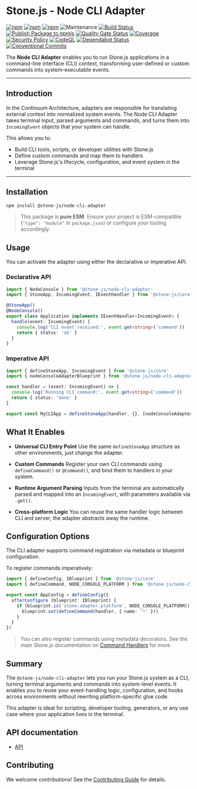 # Stone.js - Node CLI Adapter

[![npm](https://img.shields.io/npm/l/@stone-js/node-cli-adapter)](https://opensource.org/licenses/MIT)
[![npm](https://img.shields.io/npm/v/@stone-js/node-cli-adapter)](https://www.npmjs.com/package/@stone-js/node-cli-adapter)
[![npm](https://img.shields.io/npm/dm/@stone-js/node-cli-adapter)](https://www.npmjs.com/package/@stone-js/node-cli-adapter)
![Maintenance](https://img.shields.io/maintenance/yes/2025)
[![Build Status](https://github.com/stone-foundation/stone-js-node-cli-adapter/actions/workflows/main.yml/badge.svg)](https://github.com/stone-foundation/stone-js-node-cli-adapter/actions/workflows/main.yml)
[![Publish Package to npmjs](https://github.com/stone-foundation/stone-js-node-cli-adapter/actions/workflows/release.yml/badge.svg)](https://github.com/stone-foundation/stone-js-node-cli-adapter/actions/workflows/release.yml)
[![Quality Gate Status](https://sonarcloud.io/api/project_badges/measure?project=stone-foundation_stone-js-node-cli-adapter&metric=alert_status)](https://sonarcloud.io/summary/new_code?id=stone-foundation_stone-js-node-cli-adapter)
[![Coverage](https://sonarcloud.io/api/project_badges/measure?project=stone-foundation_stone-js-node-cli-adapter&metric=coverage)](https://sonarcloud.io/summary/new_code?id=stone-foundation_stone-js-node-cli-adapter)
[![Security Policy](https://img.shields.io/badge/Security-Policy-blue.svg)](./SECURITY.md)
[![CodeQL](https://github.com/stone-foundation/stone-js-node-cli-adapter/actions/workflows/github-code-scanning/codeql/badge.svg)](https://github.com/stone-foundation/stone-js-node-cli-adapter/security/code-scanning)
[![Dependabot Status](https://img.shields.io/badge/Dependabot-enabled-brightgreen.svg)](https://github.com/stone-foundation/stone-js-node-cli-adapter/network/updates)
[![Conventional Commits](https://img.shields.io/badge/Conventional%20Commits-1.0.0-yellow.svg)](https://conventionalcommits.org)

The **Node CLI Adapter** enables you to run Stone.js applications in a command-line interface (CLI) context, transforming user-defined or custom commands into system-executable events.

---

## Introduction

In the Continuum Architecture, adapters are responsible for translating external context into normalized system events. The Node CLI Adapter takes terminal input, parsed arguments and commands, and turns them into `IncomingEvent` objects that your system can handle.

This allows you to:

* Build CLI tools, scripts, or developer utilities with Stone.js
* Define custom commands and map them to handlers
* Leverage Stone.js's lifecycle, configuration, and event system in the terminal

---

## Installation

```bash
npm install @stone-js/node-cli-adapter
```

> This package is **pure ESM**. Ensure your project is ESM-compatible (`"type": "module"` in `package.json`) or configure your tooling accordingly.

## Usage

You can activate the adapter using either the declarative or imperative API.

### Declarative API

```ts
import { NodeConsole } from '@stone-js/node-cli-adapter'
import { StoneApp, IncomingEvent, IEventHandler } from '@stone-js/core'

@StoneApp()
@NodeConsole()
export class Application implements IEventHandler<IncomingEvent> {
  handle(event: IncomingEvent) {
    console.log('CLI event received:', event.get<string>('command'))
    return { status: 'ok' }
  }
}
```

### Imperative API

```ts
import { defineStoneApp, IncomingEvent } from '@stone-js/core'
import { nodeConsoleAdapterBlueprint } from '@stone-js/node-cli-adapter'

const handler = (event: IncomingEvent) => {
  console.log('Running CLI command:', event.get<string>('command'))
  return { status: 'done' }
}

export const MyCLIApp = defineStoneApp(handler, {}, [nodeConsoleAdapterBlueprint])
```

## What It Enables

* **Universal CLI Entry Point**
  Use the same `defineStoneApp` structure as other environments, just change the adapter.

* **Custom Commands**
  Register your own CLI commands using `defineCommand()` or `@Command()`, and bind them to handlers in your system.

* **Runtime Argument Parsing**
  Inputs from the terminal are automatically parsed and mapped into an `IncomingEvent`, with parameters available via `.get()`.

* **Cross-platform Logic**
  You can reuse the same handler logic between CLI and server, the adapter abstracts away the runtime.

## Configuration Options

The CLI adapter supports command registration via metadata or blueprint configuration.

To register commands imperatively:

```ts
import { defineConfig, IBlueprint } from '@stone-js/core'
import { defineCommand, NODE_CONSOLE_PLATFORM } from '@stone-js/node-cli-adapter'

export const AppConfig = defineConfig({
  afterConfigure (blueprint: IBlueprint) {
    if (blueprint.is('stone.adapter.platform', NODE_CONSOLE_PLATFORM)) {
      blueprint.set(defineCommand(handler, { name: '*' }))
    }
  }
})
```

> You can also register commands using metadata decorators. See the main Stone.js documentation on [Command Handlers](https://stonejs.dev/docs/deeper/commands) for more.

## Summary

The `@stone-js/node-cli-adapter` lets you run your Stone.js system as a CLI, turning terminal arguments and commands into system-level events. It enables you to reuse your event-handling logic, configuration, and hooks across environments without rewriting platform-specific glue code.

This adapter is ideal for scripting, developer tooling, generators, or any use case where your application lives in the terminal.

## API documentation

* [API](https://github.com/stone-foundation/stone-js-node-cli-adapter/blob/main/docs)

## Contributing

We welcome contributions! See the [Contributing Guide](https://github.com/stone-foundation/stone-js-node-cli-adapter/blob/main/CONTRIBUTING.md) for details.
